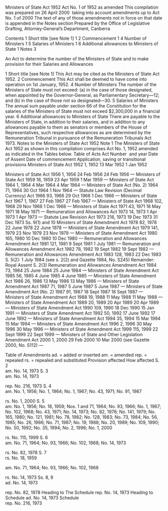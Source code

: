 
Ministers of State Act 1952
Act No. 1 of 1952 as amended
This compilation was prepared on 26 April 2000  taking into account amendments up to Act No. 1 of 2000
The text of any of those amendments not in force on that date is appended in the Notes section
Prepared by the Office of Legislative Drafting, Attorney‑General’s Department, Canberra
  
  
  
Contents
1	Short title [see Note 1]	1
2	Commencement	1
4	Number of Ministers	1
5	Salaries of Ministers	1
6	Additional allowances to Ministers of State	1
Notes		3

An Act to determine the number of the Ministers of State and to make provision for their Salaries and Allowances
  
  
1  Short title [see Note 1]
		This Act may be cited as the Ministers of State Act 1952.
2  Commencement
		This Act shall be deemed to have come into operation on 1st January, 1952.
4  Number of Ministers
		The number of the Ministers of State must not exceed:
	(a)	in the case of those designated, when appointed by the Governor‑General, as Parliamentary Secretary—12; and
	(b)	in the case of those not so designated—30.
5  Salaries of Ministers
		The annual sum payable under section 66 of the Constitution for the salaries of the Ministers of State must not exceed $2,300,000 in a financial year.
6  Additional allowances to Ministers of State
		There are payable to the Ministers of State, in addition to their salaries, and in addition to any allowances payable to them as senators or members of the House of Representatives, such respective allowances as are determined by the Remuneration Tribunal in pursuance of the Remuneration Tribunals Act 1973.
Notes to the Ministers of State Act 1952
Note 1
The Ministers of State Act 1952 as shown in this compilation comprises Act No. 1, 1952 amended as indicated in the Tables below.
Table of Acts
Act
Number  and year
Date  of Assent
Date of commencement
Application, saving or transitional provisions
Ministers of State Act 1952
1, 1952
13 Mar 1952
1 Jan 1952

Ministers of State Act 1956
1, 1956
24 Feb 1956
24 Feb 1956
—
Ministers of State Act 1959
18, 1959
23 Apr 1959
1 Mar 1959
—
Ministers of State Act 1964
1, 1964
4 Mar 1964
4 Mar 1964
—
Ministers of State Act (No. 2) 1964
71, 1964
30 Oct 1964
1 Nov 1964
—
Statute Law Revision (Decimal Currency) Act 1966
93, 1966
29 Oct 1966
1 Dec 1966
—
Ministers of State Act 1967
1, 1967
27 Feb 1967
27 Feb 1967
—
Ministers of State Act 1968
102, 1968
29 Nov 1968
1 Dec 1968
—
Ministers of State Act 1971
43, 1971
18 May 1971
18 May 1971
—
Remuneration and Allowances Act 1973
14, 1973
1 Apr 1973
1 Apr 1973
—
Statute Law Revision Act 1973
216, 1973
19 Dec 1973
31 Dec 1973
Ss. 9(1) and 10
Ministers of State Amendment Act 1978
82, 1978
22 June 1978
22 June 1978
—
Ministers of State Amendment Act 1979
141, 1979
23 Nov 1979
23 Nov 1979
—
Ministers of State Amendment Act 1980
165, 1980
10 Dec 1980
10 Dec 1980
—
Remuneration and Allowances Amendment Act 1981
121, 1981
9 Sept 1981
1 July 1981
—
Remuneration and Allowances Amendment Act 1982
78, 1982
19 Sept 1982
19 Sept 1982
—
Remuneration and Allowances Amendment Act 1983
128, 1983
22 Dec 1983
S. 5(2): 1 July 1984 (see s. 2(2) and Gazette 1984, No. S245) Remainder: Royal Assent
S. 2(3)
Remuneration and Allowances Amendment Act 1984
73, 1984
25 June 1984
25 June 1984
—
Ministers of State Amendment Act 1985
56, 1985
4 June 1985
4 June 1985
—
Ministers of State Amendment Act 1986
26, 1986
13 May 1986
13 May 1986
—
Ministers of State Amendment Act 1987
71, 1987
5 June 1987
5 June 1987
—
Ministers of State Amendment Act (No. 2) 1987
91, 1987
18 Sept 1987
18 Sept 1987
—
Ministers of State Amendment Act 1988
19, 1988
11 May 1988
11 May 1988
—
Ministers of State Amendment Act 1989
20, 1989
20 Apr 1989
20 Apr 1989
—
Ministers of State Amendment Act 1990
109, 1990
18 Dec 1990
15 Jan 1991
—
Ministers of State Amendment Act 1992
50, 1992
17 June 1992
17 June 1992
—
Ministers of State Amendment Act 1994
35, 1994
15 Mar 1994
15 Mar 1994
—
Ministers of State Amendment Act 1996
2, 1996
30 May 1996
30 May 1996
—
Ministers of State Amendment Act 1999
115, 1999
22 Sept 1999
22 Sept 1999
—
Ministers of State and Other Legislation Amendment Act 2000
1, 2000
29 Feb 2000
10 Mar 2000 (see Gazette 2000, No. S112)
—

Table of Amendments
ad. = added or inserted      am. = amended      rep. = repealed      rs. = repealed and substituted
Provision affected
How affected
S. 2	
am. No. 14, 1973
S. 3	
am. No. 14, 1973

rep. No. 216, 1973
S. 4	
am. No. 1, 1956; No. 1, 1964; No. 1, 1967; No. 43, 1971; No. 91, 1987

rs. No. 1, 2000
S. 5	
am. No. 1, 1956; No. 18, 1959; Nos. 1 and 71, 1964; No. 93, 1966; No. 1, 1967; No. 102, 1968; No. 43, 1971; No. 14, 1973; No. 82, 1978; No. 141, 1979; No. 165, 1980; No. 121, 1981; No. 78, 1982; No. 128, 1983; No. 73, 1984; No. 56, 1985; No. 26, 1986; No. 71, 1987; No. 19, 1988; No. 20, 1989; No. 109, 1990; No. 50, 1992; No. 35, 1994; No. 2, 1996; No. 1, 2000

rs. No. 115, 1999
S. 6	
am. No. 71, 1964; No. 93, 1966; No. 102, 1968; No. 14, 1973

rs. No. 82, 1978
S. 7	
rs. No. 18, 1959

am. No. 71, 1964; No. 93, 1966; No. 102, 1968

rs. No. 14, 1973
Ss. 8, 9	
ad. No. 14, 1973

rep. No. 82, 1978
Heading to The Schedule	
rep. No. 14, 1973
Heading to Schedule	
ad. No. 14, 1973
Schedule	
rep. No. 216, 1973

